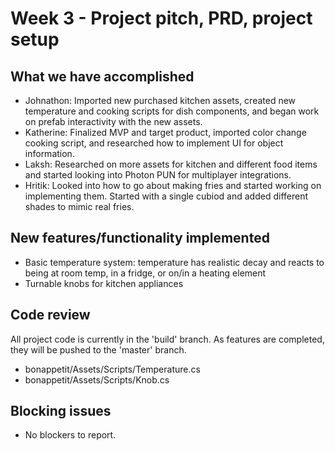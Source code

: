 # Week 3 - Project pitch, PRD, project setup

## What we have accomplished

- Johnathon: Imported new purchased kitchen assets, created new temperature and cooking scripts for dish components, and began work on prefab interactivity with the new assets.
- Katherine: Finalized MVP and target product, imported color change cooking script, and researched how to implement UI for object information.
- Laksh: Researched on more assets for kitchen and different food items and started looking into Photon PUN for multiplayer integrations. 
- Hritik: Looked into how to go about making fries and started working on implementing them. Started with a single cubiod and added different shades to mimic real fries.

## New features/functionality implemented

- Basic temperature system: temperature has realistic decay and reacts to being at room temp, in a fridge, or on/in a heating element
- Turnable knobs for kitchen appliances

## Code review

All project code is currently in the 'build' branch. As features are completed, they will be pushed to the 'master' branch.

- bonappetit/Assets/Scripts/Temperature.cs
- bonappetit/Assets/Scripts/Knob.cs

## Blocking issues

- No blockers to report.
